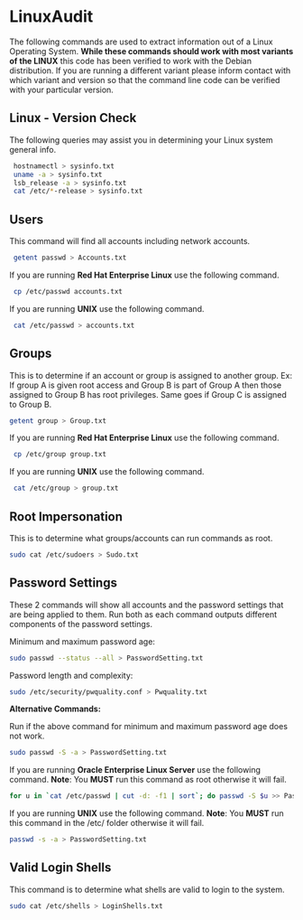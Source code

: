 # LinuxAudit

The following commands are used to extract information out of a Linux Operating System.  **While these commands should work with most variants of the LINUX** this code has been verified to work with the Debian distribution.  If you are running a different variant please inform contact with which variant and version so that the command line code can be verified with your particular version.

## **Linux - Version Check**
The following queries may assist you in determining your Linux system general info.

``` Bash
 hostnamectl > sysinfo.txt
 uname -a > sysinfo.txt
 lsb_release -a > sysinfo.txt
 cat /etc/*-release > sysinfo.txt
```

## Users

This command will find all accounts including network accounts.

``` Bash
 getent passwd > Accounts.txt
```

If you are running **Red Hat Enterprise Linux** use the following command.

``` Bash
 cp /etc/passwd accounts.txt
```

If you are running **UNIX** use the following command.

``` Bash
 cat /etc/passwd > accounts.txt
```

## Groups

This is to determine if an account or group is assigned to another group.  Ex: If group A is given root access and Group B is part of Group A then those assigned to Group B has root privileges.  Same goes if Group C is assigned to Group B.

``` Bash
getent group > Group.txt
```

If you are running **Red Hat Enterprise Linux** use the following command.

``` Bash
 cp /etc/group group.txt
```

If you are running **UNIX** use the following command.

``` Bash
 cat /etc/group > group.txt
```

## Root Impersonation

This is to determine what groups/accounts can run commands as root.

``` Bash
sudo cat /etc/sudoers > Sudo.txt
```

## Password Settings

These 2 commands will show all accounts and the password settings that are being applied to them. Run both as each command outputs different components of the password settings.

Minimum and maximum password age:

``` Bash
sudo passwd --status --all > PasswordSetting.txt
```

Password length and complexity:

``` Bash
sudo /etc/security/pwquality.conf > Pwquality.txt
```

**Alternative Commands:**

Run if the above command for minimum and maximum password age does not work.

``` Bash
sudo passwd -S -a > PasswordSetting.txt
```

If you are running **Oracle Enterprise Linux Server** use the following command. **Note**: You **MUST** run this command as root otherwise it will fail.

``` Bash
for u in `cat /etc/passwd | cut -d: -f1 | sort`; do passwd -S $u >> PasswordSetting.txt; done
```

If you are running **UNIX** use the following command. **Note**: You **MUST** run this command in the /etc/ folder otherwise it will fail.

``` Bash
passwd -s -a > PasswordSetting.txt
```

## Valid Login Shells

This command is to determine what shells are valid to login to the system.

``` Bash
sudo cat /etc/shells > LoginShells.txt
```
